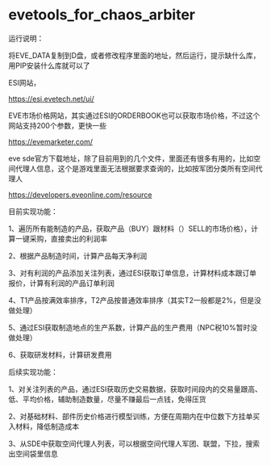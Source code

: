 # evetools_for_chaos_arbiter
运行说明：

将EVE_DATA复制到D盘，或者修改程序里面的地址，然后运行，提示缺什么库，用PIP安装什么库就可以了

ESI网站，

https://esi.evetech.net/ui/

EVE市场价格网站，其实通过ESI的ORDERBOOK也可以获取市场价格，不过这个网站支持200个参数，更快一些

https://evemarketer.com/

eve sde官方下载地址，除了目前用到的几个文件，里面还有很多有用的，比如空间代理人信息，这个是游戏里面无法根据要求查询的，比如按军团分类所有空间代理人

https://developers.eveonline.com/resource


目前实现功能：

1、遍历所有能制造的产品，获取产品（BUY）跟材料（）SELL的市场价格），计算一键采购，直接卖出的利润率

2、根据产品制造时间，计算产品每天净利润

3、对有利润的产品添加关注列表，通过ESI获取订单信息，计算材料成本跟订单报价，计算有利润的产品订单利润

4、T1产品按满效率排序，T2产品按普通效率排序（其实T2一般都是2%，但是没做处理）

5、通过ESI获取制造地点的生产系数，计算产品的生产费用（NPC税10%暂时没做处理）

6、获取研发材料，计算研发费用


后续实现功能：

1、对关注列表的产品，通过ESI获取历史交易数据，获取时间段内的交易量跟高、低、平均价格，辅助制造数量，尽量不赚最后一点钱，免得压货

2、对基础材料、部件历史价格进行模型训练，方便在周期内在中位数下方挂单买入材料，降低制造成本

3、从SDE中获取空间代理人列表，可以根据空间代理人军团、联盟，下拉，搜索出空间袋里信息


